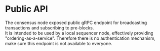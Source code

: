 # Public API

The consensus node exposed public gRPC endpoint for broadcasting transactions and subscribing to pre-blocks.  
It is intended to be used by a local sequencer node, effectively providing "ordering-as-a-service".
Therefore there is no authentication mechanism, make sure this endpoint is not available to everyone.
